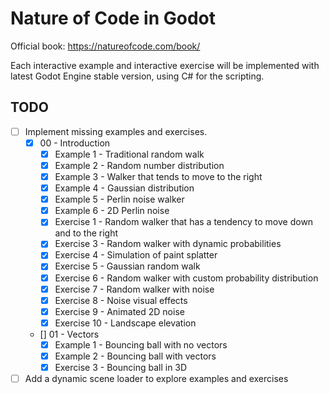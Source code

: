 # Nature of Code in Godot

Official book: https://natureofcode.com/book/

Each interactive example and interactive exercise will be implemented with latest Godot Engine stable version, using C# for the scripting.

## TODO

- [ ] Implement missing examples and exercises.
  - [x] 00 - Introduction
    - [x] Example 1 - Traditional random walk
    - [x] Example 2 - Random number distribution
    - [x] Example 3 - Walker that tends to move to the right
    - [x] Example 4 - Gaussian distribution
    - [x] Example 5 - Perlin noise walker
    - [x] Example 6 - 2D Perlin noise
    - [x] Exercise 1 - Random walker that has a tendency to move down and to the right
    - [x] Exercise 3 - Random walker with dynamic probabilities
    - [x] Exercise 4 - Simulation of paint splatter
    - [x] Exercise 5 - Gaussian random walk
    - [x] Exercise 6 - Random walker with custom probability distribution
    - [x] Exercise 7 - Random walker with noise
    - [x] Exercise 8 - Noise visual effects
    - [x] Exercise 9 - Animated 2D noise 
    - [x] Exercise 10 - Landscape elevation
  - [] 01 - Vectors 
    - [x] Example 1 - Bouncing ball with no vectors
    - [x] Example 2 - Bouncing ball with vectors
    - [x] Exercise 3 - Bouncing ball in 3D
- [ ] Add a dynamic scene loader to explore examples and exercises
